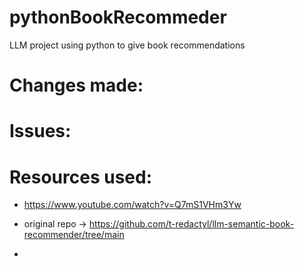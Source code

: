 # pythonBookRecommeder
LLM project using python to give book recommendations



# Changes made:


# Issues:


# Resources used:

- https://www.youtube.com/watch?v=Q7mS1VHm3Yw

- original repo -> https://github.com/t-redactyl/llm-semantic-book-recommender/tree/main

- 